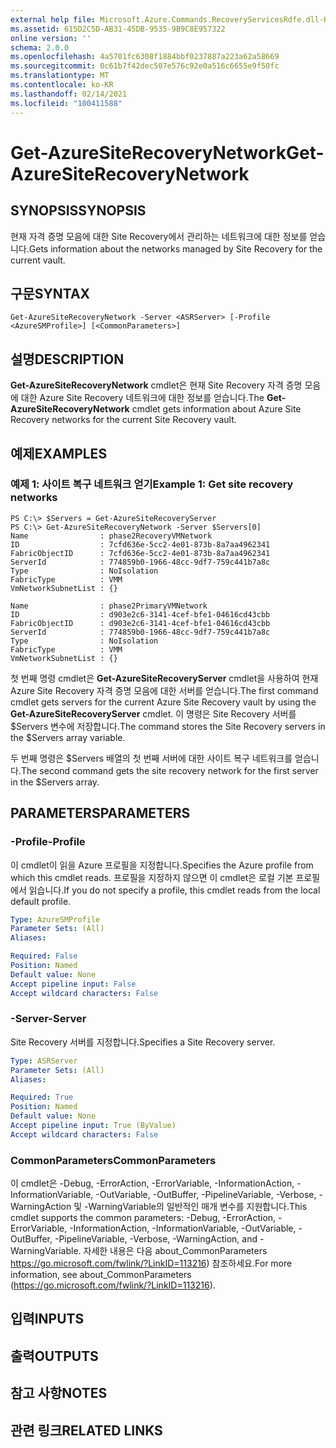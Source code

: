 ```yaml
---
external help file: Microsoft.Azure.Commands.RecoveryServicesRdfe.dll-Help.xml
ms.assetid: 615D2C5D-AB31-45DB-9535-9B9C8E957322
online version: ''
schema: 2.0.0
ms.openlocfilehash: 4a5701fc6308f1884bbf0237887a223a62a58669
ms.sourcegitcommit: 0c61b7f42dec507e576c92e0a516c6655e9f50fc
ms.translationtype: MT
ms.contentlocale: ko-KR
ms.lasthandoff: 02/14/2021
ms.locfileid: "100411588"
---
```

# <span data-ttu-id="f5cd1-101">Get-AzureSiteRecoveryNetwork</span><span class="sxs-lookup"><span data-stu-id="f5cd1-101">Get-AzureSiteRecoveryNetwork</span></span>

## <span data-ttu-id="f5cd1-102">SYNOPSIS</span><span class="sxs-lookup"><span data-stu-id="f5cd1-102">SYNOPSIS</span></span>
<span data-ttu-id="f5cd1-103">현재 자격 증명 모음에 대한 Site Recovery에서 관리하는 네트워크에 대한 정보를 얻습니다.</span><span class="sxs-lookup"><span data-stu-id="f5cd1-103">Gets information about the networks managed by Site Recovery for the current vault.</span></span>

## <span data-ttu-id="f5cd1-104">구문</span><span class="sxs-lookup"><span data-stu-id="f5cd1-104">SYNTAX</span></span>

```
Get-AzureSiteRecoveryNetwork -Server <ASRServer> [-Profile <AzureSMProfile>] [<CommonParameters>]
```

## <span data-ttu-id="f5cd1-105">설명</span><span class="sxs-lookup"><span data-stu-id="f5cd1-105">DESCRIPTION</span></span>
<span data-ttu-id="f5cd1-106">**Get-AzureSiteRecoveryNetwork** cmdlet은 현재 Site Recovery 자격 증명 모음에 대한 Azure Site Recovery 네트워크에 대한 정보를 얻습니다.</span><span class="sxs-lookup"><span data-stu-id="f5cd1-106">The **Get-AzureSiteRecoveryNetwork** cmdlet gets information about Azure Site Recovery networks for the current Site Recovery vault.</span></span>

## <span data-ttu-id="f5cd1-107">예제</span><span class="sxs-lookup"><span data-stu-id="f5cd1-107">EXAMPLES</span></span>

### <span data-ttu-id="f5cd1-108">예제 1: 사이트 복구 네트워크 얻기</span><span class="sxs-lookup"><span data-stu-id="f5cd1-108">Example 1: Get site recovery networks</span></span>
```
PS C:\> $Servers = Get-AzureSiteRecoveryServer
PS C:\> Get-AzureSiteRecoveryNetwork -Server $Servers[0]
Name                : phase2RecoveryVMNetwork
ID                  : 7cfd636e-5cc2-4e01-873b-8a7aa4962341
FabricObjectID      : 7cfd636e-5cc2-4e01-873b-8a7aa4962341
ServerId            : 774859b0-1966-48cc-9df7-759c441b7a8c
Type                : NoIsolation
FabricType          : VMM
VmNetworkSubnetList : {}

Name                : phase2PrimaryVMNetwork
ID                  : d903e2c6-3141-4cef-bfe1-04616cd43cbb
FabricObjectID      : d903e2c6-3141-4cef-bfe1-04616cd43cbb
ServerId            : 774859b0-1966-48cc-9df7-759c441b7a8c
Type                : NoIsolation
FabricType          : VMM
VmNetworkSubnetList : {}
```

<span data-ttu-id="f5cd1-109">첫 번째 명령 cmdlet은 **Get-AzureSiteRecoveryServer** cmdlet을 사용하여 현재 Azure Site Recovery 자격 증명 모음에 대한 서버를 얻습니다.</span><span class="sxs-lookup"><span data-stu-id="f5cd1-109">The first command cmdlet gets servers for the current Azure Site Recovery vault by using the **Get-AzureSiteRecoveryServer** cmdlet.</span></span>
<span data-ttu-id="f5cd1-110">이 명령은 Site Recovery 서버를 $Servers 변수에 저장합니다.</span><span class="sxs-lookup"><span data-stu-id="f5cd1-110">The command stores the Site Recovery servers in the $Servers array variable.</span></span>

<span data-ttu-id="f5cd1-111">두 번째 명령은 $Servers 배열의 첫 번째 서버에 대한 사이트 복구 네트워크를 얻습니다.</span><span class="sxs-lookup"><span data-stu-id="f5cd1-111">The second command gets the site recovery network for the first server in the $Servers array.</span></span>

## <span data-ttu-id="f5cd1-112">PARAMETERS</span><span class="sxs-lookup"><span data-stu-id="f5cd1-112">PARAMETERS</span></span>

### <span data-ttu-id="f5cd1-113">-Profile</span><span class="sxs-lookup"><span data-stu-id="f5cd1-113">-Profile</span></span>
<span data-ttu-id="f5cd1-114">이 cmdlet이 읽을 Azure 프로필을 지정합니다.</span><span class="sxs-lookup"><span data-stu-id="f5cd1-114">Specifies the Azure profile from which this cmdlet reads.</span></span>
<span data-ttu-id="f5cd1-115">프로필을 지정하지 않으면 이 cmdlet은 로컬 기본 프로필에서 읽습니다.</span><span class="sxs-lookup"><span data-stu-id="f5cd1-115">If you do not specify a profile, this cmdlet reads from the local default profile.</span></span>

```yaml
Type: AzureSMProfile
Parameter Sets: (All)
Aliases: 

Required: False
Position: Named
Default value: None
Accept pipeline input: False
Accept wildcard characters: False
```

### <span data-ttu-id="f5cd1-116">-Server</span><span class="sxs-lookup"><span data-stu-id="f5cd1-116">-Server</span></span>
<span data-ttu-id="f5cd1-117">Site Recovery 서버를 지정합니다.</span><span class="sxs-lookup"><span data-stu-id="f5cd1-117">Specifies a Site Recovery server.</span></span>

```yaml
Type: ASRServer
Parameter Sets: (All)
Aliases: 

Required: True
Position: Named
Default value: None
Accept pipeline input: True (ByValue)
Accept wildcard characters: False
```

### <span data-ttu-id="f5cd1-118">CommonParameters</span><span class="sxs-lookup"><span data-stu-id="f5cd1-118">CommonParameters</span></span>
<span data-ttu-id="f5cd1-119">이 cmdlet은 -Debug, -ErrorAction, -ErrorVariable, -InformationAction, -InformationVariable, -OutVariable, -OutBuffer, -PipelineVariable, -Verbose, -WarningAction 및 -WarningVariable의 일반적인 매개 변수를 지원합니다.</span><span class="sxs-lookup"><span data-stu-id="f5cd1-119">This cmdlet supports the common parameters: -Debug, -ErrorAction, -ErrorVariable, -InformationAction, -InformationVariable, -OutVariable, -OutBuffer, -PipelineVariable, -Verbose, -WarningAction, and -WarningVariable.</span></span> <span data-ttu-id="f5cd1-120">자세한 내용은 다음 about_CommonParameters https://go.microsoft.com/fwlink/?LinkID=113216) 참조하세요.</span><span class="sxs-lookup"><span data-stu-id="f5cd1-120">For more information, see about_CommonParameters (https://go.microsoft.com/fwlink/?LinkID=113216).</span></span>

## <span data-ttu-id="f5cd1-121">입력</span><span class="sxs-lookup"><span data-stu-id="f5cd1-121">INPUTS</span></span>

## <span data-ttu-id="f5cd1-122">출력</span><span class="sxs-lookup"><span data-stu-id="f5cd1-122">OUTPUTS</span></span>

## <span data-ttu-id="f5cd1-123">참고 사항</span><span class="sxs-lookup"><span data-stu-id="f5cd1-123">NOTES</span></span>

## <span data-ttu-id="f5cd1-124">관련 링크</span><span class="sxs-lookup"><span data-stu-id="f5cd1-124">RELATED LINKS</span></span>




